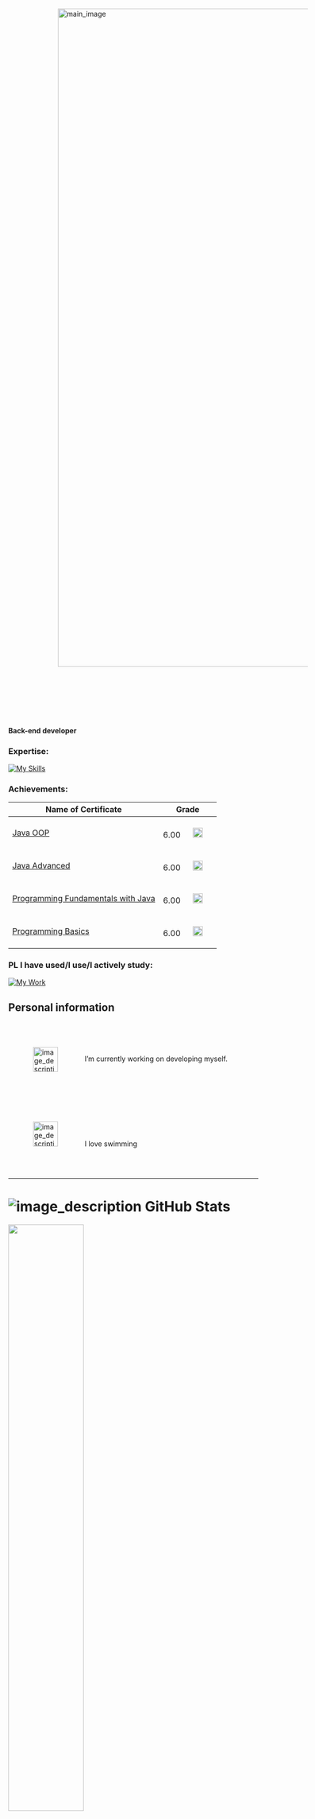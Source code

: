 <img src="https://i.ibb.co/XkDb2YqP/gh-intro-wh.png" alt="main_image" style="margin: 100px; width: 1324px;"> 

#### Back-end developer

### Expertise:  
[![My Skills](https://skillicons.dev/icons?i=c,cpp,java,cs,mysql&theme=light&perline=4)](https://skillicons.dev)
         
### Achievements:  
| Name of Certificate  | Grade |
| ------------- | ------------- |
|  [Java OOP](https://softuni.bg/certificates/details/181496/a8a6284d) | 6.00 <img src="https://em-content.zobj.net/thumbs/120/apple/354/check-mark-button_2705.png" alt="image_description" style="margin: 20px; width: 20px;"> |
| [Java Advanced](https://softuni.bg/certificates/details/174622/d201314a) | 6.00 <img src="https://em-content.zobj.net/thumbs/120/apple/354/check-mark-button_2705.png" alt="image_description" style="margin: 20px; width: 20px;"> |
| [Programming Fundamentals with Java](https://softuni.bg/certificates/details/169306/388a139b)  | 6.00 <img src="https://em-content.zobj.net/thumbs/120/apple/354/check-mark-button_2705.png" alt="image_description" style="margin: 20px; width: 20px;"> |
| [Programming Basics](https://softuni.bg/certificates/details/108042/9a6dcaa9)  | 6.00 <img src="https://em-content.zobj.net/thumbs/120/apple/354/check-mark-button_2705.png" alt="image_description" style="margin: 20px; width: 20px;"> |
 
### PL I have used/I use/I actively study:   
[![My Work](https://skillicons.dev/icons?i=dotnet,react,html,css,js,php&theme=light&perline=8)](https://skillicons.dev)

## Personal information
<img src="https://em-content.zobj.net/thumbs/120/apple/354/chart-increasing_1f4c8.png" alt="image_description" style="margin: 50px; width: 50px; vertical-align: middle"> I’m currently working on developing myself.   
<img src="https://em-content.zobj.net/thumbs/120/apple/354/man-swimming-medium-light-skin-tone_1f3ca-1f3fc-200d-2642-fe0f.png" alt="image_description" style="margin: 50px; width: 50px;"> I love swimming  
***
# ![image_description](https://em-content.zobj.net/thumbs/120/apple/354/person-climbing_light-skin-tone_1f9d7-1f3fb_1f3fb.png) GitHub Stats

<div class='container'>
<img style="height: auto; width: 55%;" class="img" src="https://github-readme-stats.vercel.app/api?username=danikolovv&theme=dark&hide_border=false&include_all_commits=false&count_private=true" />
<img style="height: auto; width: 55%;" class="img" src="https://github-readme-streak-stats.herokuapp.com/?user=danikolovv&theme=dark&hide_border=false" />
&nbsp;
&nbsp;
<img style="height: auto; width: 40%;" class="img" src="https://github-readme-stats.vercel.app/api/top-langs/?username=danikolovv&theme=dark&hide_border=false&include_all_commits=false&count_private=true&layout=compact" />
<img style="height: auto; width: 97%;" class="img" src="https://github-profile-trophy.vercel.app/?username=danikolovv&theme=apprentice&no-frame=false&no-bg=true&margin-w=4" alt="trophy" />
</div>
<div style="display: flex; flex-wrap: wrap; justify-content: space-between;">
  <div style="flex-basis: 13%;">
    <img src="https://visitcount.itsvg.in/api?id=danikolovv&icon=5&color=12" alt="Profile Views" />
  </div>
</div>



